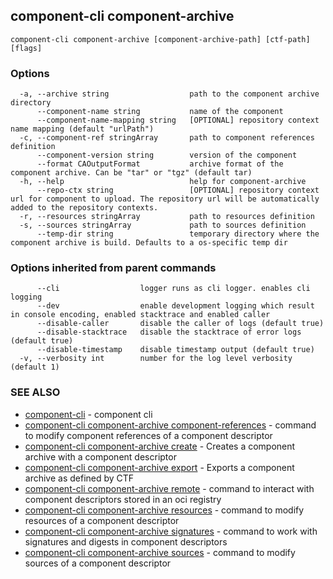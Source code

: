 ## component-cli component-archive



```
component-cli component-archive [component-archive-path] [ctf-path] [flags]
```

### Options

```
  -a, --archive string                  path to the component archive directory
      --component-name string           name of the component
      --component-name-mapping string   [OPTIONAL] repository context name mapping (default "urlPath")
  -c, --component-ref stringArray       path to component references definition
      --component-version string        version of the component
      --format CAOutputFormat           archive format of the component archive. Can be "tar" or "tgz" (default tar)
  -h, --help                            help for component-archive
      --repo-ctx string                 [OPTIONAL] repository context url for component to upload. The repository url will be automatically added to the repository contexts.
  -r, --resources stringArray           path to resources definition
  -s, --sources stringArray             path to sources definition
      --temp-dir string                 temporary directory where the component archive is build. Defaults to a os-specific temp dir
```

### Options inherited from parent commands

```
      --cli                  logger runs as cli logger. enables cli logging
      --dev                  enable development logging which result in console encoding, enabled stacktrace and enabled caller
      --disable-caller       disable the caller of logs (default true)
      --disable-stacktrace   disable the stacktrace of error logs (default true)
      --disable-timestamp    disable timestamp output (default true)
  -v, --verbosity int        number for the log level verbosity (default 1)
```

### SEE ALSO

* [component-cli](component-cli.md)	 - component cli
* [component-cli component-archive component-references](component-cli_component-archive_component-references.md)	 - command to modify component references of a component descriptor
* [component-cli component-archive create](component-cli_component-archive_create.md)	 - Creates a component archive with a component descriptor
* [component-cli component-archive export](component-cli_component-archive_export.md)	 - Exports a component archive as defined by CTF
* [component-cli component-archive remote](component-cli_component-archive_remote.md)	 - command to interact with component descriptors stored in an oci registry
* [component-cli component-archive resources](component-cli_component-archive_resources.md)	 - command to modify resources of a component descriptor
* [component-cli component-archive signatures](component-cli_component-archive_signatures.md)	 - command to work with signatures and digests in component descriptors
* [component-cli component-archive sources](component-cli_component-archive_sources.md)	 - command to modify sources of a component descriptor

